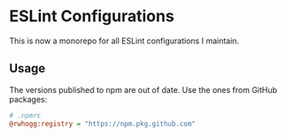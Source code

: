 # ESLint Configurations

This is now a monorepo for all ESLint configurations I maintain.

## Usage

The versions published to npm are out of date. Use the ones from GitHub packages:

```ini
# .npmrc
@rwhogg:registry = "https://npm.pkg.github.com"
```
